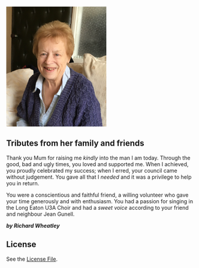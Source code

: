 ![Jean](./jean.png)
## Tributes from her family and friends

Thank you Mum for raising me _kindly_ into the man I am today.
Through the good, bad and ugly times, you loved and supported me. When I achieved, you proudly celebrated my success; when I erred, your council came without judgement. 
You gave all that I _needed_ and it was a privilege to help you in return.

You were a conscientious and faithful friend, a willing volunteer who gave your time generously and with enthusiasm. You had a passion for singing in the Long Eaton U3A Choir and had a _sweet voice_ according to your friend and neighbour Jean Gunell.

**_by Richard Wheatley_**

## License
See the [License File](./LICENSE.md).
